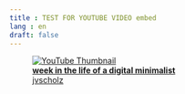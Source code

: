 ```yaml
---
title : TEST FOR YOUTUBE VIDEO embed
lang : en
draft: false
---
```


<figure class="youtube-embed">
  <a href="https://www.youtube.com/watch?v=H-q65az1G84" target="_blank" rel="noopener">
    <img src="https://img.youtube.com/vi/H-q65az1G84/mqdefault.jpg" alt="YouTube Thumbnail" class="youtube-thumb" />
    <figcaption class="youtube-caption">
      <strong>week in the life of a digital minimalist</strong><br>
      <span class="channel-name">jvscholz</span>
    </figcaption>
  </a>
</figure>

